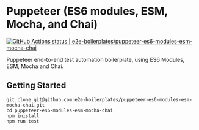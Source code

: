 # Puppeteer (ES6 modules, ESM, Mocha, and Chai)

[![GitHub Actions status | e2e-boilerplates/puppeteer-es6-modules-esm-mocha-chai](https://github.com/e2e-boilerplates/puppeteer-es6-modules-esm-mocha-chai/workflows/puppeteer-es6-modules-esm-mocha-chai/badge.svg)](https://github.com/e2e-boilerplates/puppeteer-es6-modules-esm-mocha-chai/actions?workflow=puppeteer-es6-modules-esm-mocha-chai)

Puppeteer end-to-end test automation boilerplate, using ES6 Modules, ESM, Mocha and Chai.

## Getting Started

    git clone git@github.com:e2e-boilerplates/puppeteer-es6-modules-esm-mocha-chai.git
    cd puppeteer-es6-modules-esm-mocha-chai
    npm inistall
    npm run test
